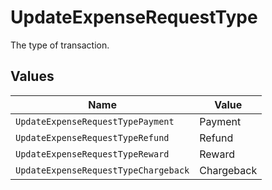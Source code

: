 # UpdateExpenseRequestType

The type of transaction.


## Values

| Name                                 | Value                                |
| ------------------------------------ | ------------------------------------ |
| `UpdateExpenseRequestTypePayment`    | Payment                              |
| `UpdateExpenseRequestTypeRefund`     | Refund                               |
| `UpdateExpenseRequestTypeReward`     | Reward                               |
| `UpdateExpenseRequestTypeChargeback` | Chargeback                           |